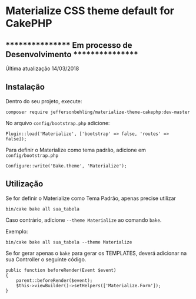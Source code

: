 # Materialize CSS theme default for CakePHP

## *************** Em processo de Desenvolvimento ***************

Última atualização 14/03/2018

## Instalação

Dentro do seu projeto, execute:
```
composer require jeffersonbehling/materialize-theme-cakephp:dev-master
```

No arquivo `config/bootstrap.php` adicione:
```
Plugin::load('Materialize', ['bootstrap' => false, 'routes' => false]);
```


Para definir o Materialize como tema padrão, adicione em `config/bootstrap.php`
```
Configure::write('Bake.theme', 'Materialize');
```

## Utilização

Se for definir o Materialize como Tema Padrão, apenas precise utilizar

```
bin/cake bake all sua_tabela
```
Caso contrário, adicione `--theme Materialize` ao comando `bake`.

Exemplo:

```
bin/cake bake all sua_tabela --theme Materialize
```

Se for gerar apenas o `bake` para gerar os TEMPLATES, deverá adicionar na sua Controller o seguinte código.

```
public function beforeRender(Event $event)
{
    parent::beforeRender($event);
    $this->viewBuilder()->setHelpers(['Materialize.Form']);
}
```
